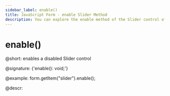 ```yaml
---
sidebar_label: enable()
title: JavaScript Form - enable Slider Method 
description: You can explore the enable method of the Slider control of Form in the documentation of the DHTMLX JavaScript UI library. Browse developer guides and API reference, try out code examples and live demos, and download a free 30-day evaluation version of DHTMLX Suite 7.
---
```


# enable()

@short: enables a disabled Slider control

@signature: {'enable(): void;'}

@example:
form.getItem("slider").enable();

@descr:

